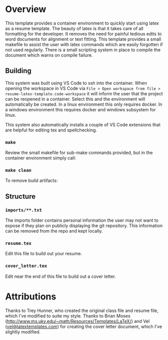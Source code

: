 # Overview

This template provides a container environment to quickly start using latex as a resume template. The beauty of latex is that it takes care of all formatting for the developer. It removes the need for painful tedious edits to word documents for alignment or text fitting. This template provides a small makefile to assist the user with latex commands which are easily forgotten if not used regularly. There is a small scripting system in place to compile the document which warns on compile failure.

## Building

This system was built using VS Code to ssh into the container. When opening the workspace in VS Code via `File > Open workspace from file > resume-latex-template.code-workspace` it will inform the user that the project can be reopened in a container. Select this and the environment will automatically be created. In a linux environment this only requires docker. In a windows environment this requires docker and windows subsystem for linux.

This system also automatically installs a couple of VS Code extensions that are helpful for editing tex and spellchecking.

### `make`
Review the small makefile for sub-make commands provided, but in the container environment simply call:

### `make clean`
To remove build artifacts:

## Structure

### `imports/**.txt`
The imports folder contains personal information the user may not want to expose if they plan on publicly displaying the git repository. This information can be removed from the repo and kept locally.

### `resume.tex`
Edit this file to build out your resume.

### `cover_letter.tex`
Edit near the end of this file to build out a cover letter.

# Attributions

Thanks to Trey Hunner, who created the original class file and resume file, which I've modified to suite my style. Thanks to Brian Moses (http://www.ms.uky.edu/~math/Resources/Templates/LaTeX/) and Vel (vel@latextemplates.com) for creating the cover letter document, which I've slightly modified.
